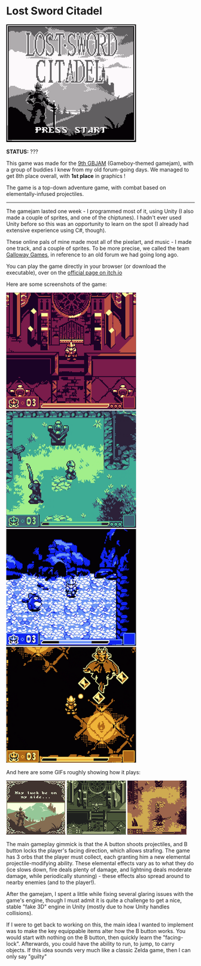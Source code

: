 
# Lost Sword Citadel

![](thumbnail.png)

**STATUS:** ???

This game was made for the [9th GBJAM](https://itch.io/jam/gbjam-9) (Gameboy-themed gamejam), with a group of buddies I knew from my old forum-going days. We managed to get 8th place overall, with **1st place** in graphics !

The game is a top-down adventure game, with combat based on elementally-infused projectiles.

---

The gamejam lasted one week - I programmed most of it, using Unity (I also made a couple of sprites, and one of the chiptunes). I hadn't ever used Unity before so this was an opportunity to learn on the spot (I already had extensive experience using C#, though).

These online pals of mine made most all of the pixelart, and music - I made one track, and a couple of sprites.
To be more precise, we called the team [Galloway Games](#), in reference to an old forum we had going long ago.

You can play the game directly in your browser (or download the executable), over on the [official page on itch.io](https://gallowaygames.itch.io/lost-sword-citadel)

Here are some screenshots of the game:

![](screenshot-1.png)
![](screenshot-2.png)
![](screenshot-3.jpg)
![](screenshot-4.png)

And here are some GIFs roughly showing how it plays:

![](gameplay-1.gif)
![](gameplay-2.gif)
![](gameplay-3.gif)

The main gameplay gimmick is that the A button shoots projectiles,
and B button locks the player's facing direction, which allows strafing.
The game has 3 orbs that the player must collect, each granting him a new
elemental projectile-modifying ability. These elemental effects vary as to
what they do (ice slows down, fire deals plenty of damage, and lightning
deals moderate damage, while periodically stunning) - these effects also
spread around to nearby enemies (and to the player!).

After the gamejam, I spent a little while fixing several glaring issues with
the game's engine, though I must admit it is quite a challenge to get a nice,
stable "fake 3D" engine in Unity (mostly due to how Unity handles collisions).

If I were to get back to working on this, the main idea I wanted to implement
was to make the key equippable items alter how the B button works.
You would start with nothing on the B button, then quickly learn the "facing-lock".
Afterwards, you could have the ability to run, to jump, to carry objects.
If this idea sounds very much like a classic Zelda game, then I can only say "guilty"
